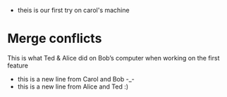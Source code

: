 * theis is our first try on carol's machine
# Merge conflicts
This is what Ted & Alice did on Bob’s computer when working on the first feature
* this is a new line from Carol and Bob -_-
* this is a new line from Alice and Ted :) 